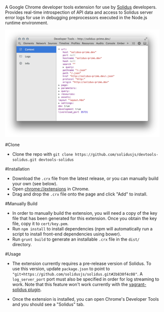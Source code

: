 A Google Chrome developer tools extension for use by [Solidus](https://github.com/solidusjs/solidus) developers. Provides real-time introspection of API data and access to Solidus server error logs for use in debugging preprocessors executed in the Node.js runtime environment.

![Solidus DevTools Screenshot](screenshot.png)

#Clone
* Clone the repo with `git clone https://github.com/solidusjs/devtools-solidus.git devtools-solidus`

#Installation
* Download the `.crx` file from the latest release, or you can manually build your own (see below).
* Open [chrome://extensions](chrome://extensions) in Chrome.
* Drag and drop the `.crx` file onto the page and click "Add" to install.

#Manually Build
* In order to manually build the extension, you will need a copy of the key file that has been generated for this extension. Once you obtain the key file, copy it to `cert/key.pem`.
* Run `npm install` to install dependencies (npm will automatically run a script to install front-end dependencies using bower).
* Run `grunt build` to generate an installable `.crx` file in the `dist/` directory.

#Usage
* The extension currently requires a pre-release version of Solidus. To use this version, update `package.json` to point to `"git+https://github.com/solidusjs/solidus.git#2b830f4c08"`. A `log_server_port` port must also be specified in order for log streaming to work. Note that this feature won't work currently with the [vagrant-solidus plugin](https://github.com/solidusjs/vagrant-solidus).

* Once the extension is installed, you can open Chrome's Developer Tools and you should see a "Solidus" tab.
